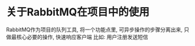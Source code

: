 关于RabbitMQ在项目中的使用
====

RabbitMQ作为项目的队列工具, 将一个功能点里, 可异步操作的步骤分离出来, 只做最核心必要的操作, 快速响应客户端
比如: 用户注册发送短信



